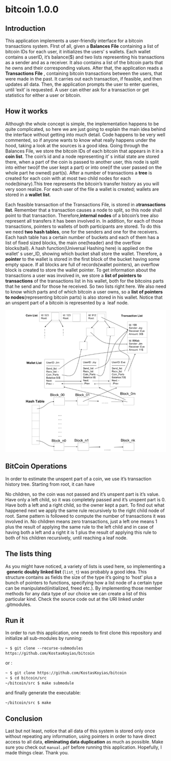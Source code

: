 # bitcoin 1.0.0

## Introduction

This application implements a user-friendly interface for a bitcoin transactions system.
FIrst of all, given a ​**Balances File**​ containing a list of bitcoin IDs for each user, it initializes
the users’ s wallets. Each wallet contains a userID, it’s balance($) and two lists representing
his transactions as a sender and as a receiver. It also contains a list of the bitcoin parts that
he owns and their corresponding values.
After that, the application reads a ​ **Transactions File**​ , containing bitcoin transactions
between the users, that were made in the past. It carries out each transaction, if feasible,
and then updates all data.
Then, the application prompts the user to enter queries, until ‘exit’ is requested.
A user can either ask for a transaction or get statistics for either a user or bitcoin.

## How it works

Although the whole concept is simple, the implementation happens to be quite
complicated, so here we are just going to explain the main idea behind the interface
without getting into much detail.
Code happens to be very well commented, so if anyone
wants to know what really happens under the hood, taking
a look at the sources is a good idea.
Going through the Balances File, we store the bitcoin IDs of each bitcoin that appears in it
in a ​ **coin list**.​ The coin’s id and a node representing it’ s initial state are stored there, when
a part of the coin is passed to another user, this node is split into either two(if the user kept
a part) or into one(if the user passed on the whole part he owned) part(s). After a number
of transactions a ​ **tree​** is created for each coin with at most two child nodes for each
node(binary).This tree represents the bitcoin’s transfer history as you will very soon realize.
For each user of the file a wallet is created; wallets are stored in a ​**wallet list​**.

Each feasible transaction of the Transactions File, is stored in a ​**transactions list**​.
Remember that a transaction causes a node to split, so this node shall point to that
transaction. Therefore, ​**internal nodes​** of a bitcoin’s tree also represent all transfers it has
been involved in.
In addition, for each of those transactions, pointers to wallets of both participants are
stored. To do this we need ​**two hash tables**, one for the senders and one for the receivers.
Each hash table has a certain number of buckets and each of them has a list of fixed sized
blocks, the main one(header) and the overflow blocks(tail). A hash function(Universal
Hashing here) is applied on the wallet’ s user_ID, showing which bucket shall store the
wallet. Therefore, a ​**pointer**​ to the wallet is stored in the first block of the bucket having some
empty space. If all blocks are full of records(wallet pointers), an overflow block is created to
store the wallet pointer.
To get information about the transactions a user was involved in, we store a
​**list of pointers to transactions**​ of the transactions list
in his wallet, both for the bitcoins parts that he
send and for those he received. So two lists right here.
We also need to know which parts and of which bitcoin a user owns,
so a ​**list of pointers to nodes**​ (representing bitcoin parts)
is also stored in his wallet. Notice that an unspent
part of a bitcoin is represented by a ​ leaf node​.

![diagram](./rsrc/diagram.png)

## BitCoin Operations

In order to estimate the unspent part of a coin, we use it’s transaction history tree. Starting
from root, it can have

No children, so the coin was not passed and it’s unspent part is it’s value.
Have only a left child, so it was completely passed and it’s unspent part is 0.
Have both a left and a right child, so the owner kept a part. To find out what
happened next we apply the same rule recursively to the right child node of root.
Same pattern is followed to compute the number of transactions it was involved in. No
children means zero transactions, just a left one means 1 plus the result of applying the
same rule to the left child and in case of having both a left and a right it is 1 plus the result
of applying this rule to both of his children recursively, until reaching a leaf node.

## The lists thing

As you might have noticed, a variety of lists is used here, so implementing a ​
**generic doubly linked list** (`list_t`)
was probably a good idea. This structure contains as fields
the size of the type it’s going to ‘host’ plus a bunch of pointers to functions, specifying how a
list node of a certain type can be manipulated(initialized, freed etc.). By implementing those
member methods for any data type of our choice we can create a list of this particular kind.
Check the source code out at the URI linked under .gitmodules.

## Run it

In order to run this application, one needs to first
clone this repository and initialize all sub-modules
by running:

    ~ $ git clone --recurse-submodules https://github.com/KostasKoyias/bitcoin 

or :

    ~ $ git clone https://github.com/KostasKoyias/bitcoin
    ~ $ cd bitcoin/src
    ~/bitcoin/src $ make submodule

and finally generate the executable:

    ~/bitcoin/src $ make

## Conclusion

Last but not least, notice that all data of this system is stored only once without repeating
any information, using pointers in order to have direct access to all data,​
**eliminating data duplication​** as much as possible. Make sure you check out
`manual.pdf` before running this application.
Hopefully, I made things clear.
Thank you.
